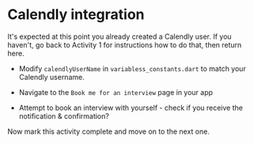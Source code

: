 # Calendly integration

It's expected at this point you already created a Calendly user. If you haven't, go back to Activity 1 for instructions how to do that, then return here.

- Modify `calendlyUserName` in `variabless_constants.dart` to match your Calendly username.

- Navigate to the `Book me for an interview` page in your app

- Attempt to book an interview with yourself - check if you receive the notification & confirmation?

Now mark this activity complete and move on to the next one.